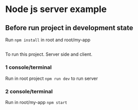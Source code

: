 # Node js server example

## Before run project in development state
Run `npm install` in root and root/my-app 
##
To run this project. Server side and client.
### 1 console/terminal 
Run in root project `npm run dev` to run server 
### 2 console/terminal 
Run in root/my-app `npm start`
